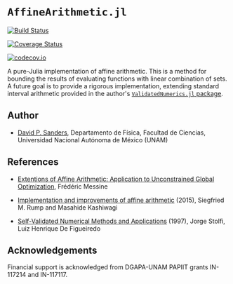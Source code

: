 # `AffineArithmetic.jl`

[![Build Status](https://travis-ci.org/dpsanders/AffineArithmetic.jl.svg?branch=master)](https://travis-ci.org/dpsanders/AffineArithmetic.jl)

[![Coverage Status](https://coveralls.io/repos/dpsanders/AffineArithmetic.jl/badge.svg?branch=master&service=github)](https://coveralls.io/github/dpsanders/AffineArithmetic.jl?branch=master)

[![codecov.io](http://codecov.io/github/dpsanders/AffineArithmetic.jl/coverage.svg?branch=master)](http://codecov.io/github/dpsanders/AffineArithmetic.jl?branch=master)

A pure-Julia implementation of affine arithmetic.
This is a method for bounding the results of evaluating functions with linear combination of sets. A future goal is to provide a rigorous implementation, extending standard interval arithmetic provided in the author's [`ValidatedNumerics.jl` package](https://github.com/dpsanders/ValidatedNumerics.jl). 


## Author

- [David P. Sanders](http://sistemas.fciencias.unam.mx/~dsanders),
Departamento de Física, Facultad de Ciencias, Universidad Nacional Autónoma de México (UNAM)


## References

- [Extentions of Affine Arithmetic: Application to Unconstrained Global Optimization](http://www.jucs.org/jucs_8_11/extentions_of_affine_arithmetic), Frédéric Messine

- [Implementation and improvements of affine arithmetic](https://www.google.com/url?sa=t&rct=j&q=&esrc=s&source=web&cd=1&cad=rja&uact=8&ved=0ahUKEwi2icCjwv7SAhVDfiwKHbX9CfoQFggcMAA&url=http%3A%2F%2Fwww.ti3.tuhh.de%2Fpaper%2Frump%2FRuKas14.pdf&usg=AFQjCNFTxm7hWrj95AQ_MvJMihElyT6kLg&sig2=tkeMyVLfhMKB82awYAePkA&bvm=bv.151426398,d.bGg) (2015),
Siegfried M. Rump and Masahide Kashiwagi

- [Self-Validated Numerical Methods and Applications](http://citeseerx.ist.psu.edu/viewdoc/summary?doi=10.1.1.36.8089) (1997),
Jorge Stolfi, Luiz Henrique De Figueiredo

## Acknowledgements

Financial support is acknowledged from DGAPA-UNAM PAPIIT grants IN-117214 and IN-117117.
